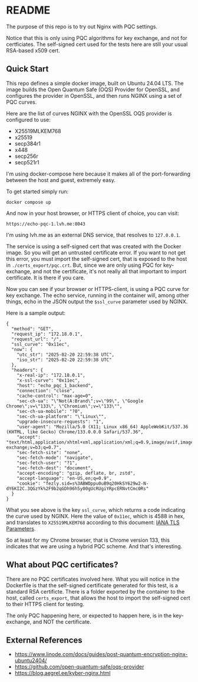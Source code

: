 # README

The purpose of this repo is to try out Nginx with PQC settings.

Notice that this is only using PQC algorithms for key exchange, 
and not for certficiates. The self-signed cert used for the tests
here are still your usual RSA-based x509 cert.

## Quick Start

This repo defines a simple docker image, built on Ubuntu 24.04 LTS.
The image builds the Open Quantum Safe (OQS) Provider for OpenSSL, and configures
the provider in OpenSSL, and then runs NGINX using a set of PQC curves.

Here are the list of curves NGINX with the OpenSSL OQS provider is configured to use:

* X25519MLKEM768 
* x25519
* secp384r1
* x448
* secp256r
* secp521r1

I'm using docker-compose here because it makes all of the port-forwarding between the host and guest,
extremely easy. 

To get started simply run:

```
docker compose up
```

And now in your host browser, or HTTPS client of choice, you can visit:
```
https://echo-pqc-1.lvh.me:8043
```

I'm using lvh.me as an external DNS service, that resolves to `127.0.0.1`.

The service is using a self-signed cert that was created with the Docker image.
So you will get an untrusted certificate error. If you want to not get this error,
you must import the self-signed cert, that is exposed to the host in `./certs_export/pqc.crt`.
But, since we are only using PQC for key-exchange, and not the certificate, it's not really all 
that important to import certificate. It is there if you care.

Now you can see if your browser or HTTPS-client, is using a PQC curve for key exchange.
The echo service, running in the container will, among other things, echo 
in the JSON output the `$ssl_curve` parameter used by NGINX.

Here is a sample output:

```
{
  "method": "GET",
  "request_ip": "172.18.0.1",
  "request_url": "/",
  "ssl_curve": "0x11ec",
  "now": {
    "utc_str": "2025-02-20 22:59:38 UTC",
    "iso_str": "2025-02-20 22:59:38 UTC"
  },
  "headers": {
    "x-real-ip": "172.18.0.1",
    "x-ssl-curve": "0x11ec",
    "host": "echo_pqc_1_backend",
    "connection": "close",
    "cache-control": "max-age=0",
    "sec-ch-ua": "\"Not(A:Brand\";v=\"99\", \"Google Chrome\";v=\"133\", \"Chromium\";v=\"133\"",
    "sec-ch-ua-mobile": "?0",
    "sec-ch-ua-platform": "\"Linux\"",
    "upgrade-insecure-requests": "1",
    "user-agent": "Mozilla/5.0 (X11; Linux x86_64) AppleWebKit/537.36 (KHTML, like Gecko) Chrome/133.0.0.0 Safari/537.36",
    "accept": "text/html,application/xhtml+xml,application/xml;q=0.9,image/avif,image/webp,image/apng,*/*;q=0.8,application/signed-exchange;v=b3;q=0.7",
    "sec-fetch-site": "none",
    "sec-fetch-mode": "navigate",
    "sec-fetch-user": "?1",
    "sec-fetch-dest": "document",
    "accept-encoding": "gzip, deflate, br, zstd",
    "accept-language": "en-US,en;q=0.9",
    "cookie": "fezly.sid=s%3ABWDppu0uB9q20HkSY629w2-N-dY6KI2C.3QGzYk%2F9b2qGDh96h5y00gUcRUgiYRpcERNvtCmc0Rs"
  }
}
```

What you see above is the key `ssl_curve`, which returns a code indicating the curve used by NGINX.
Here the value of `0x11ec`, which is 4588 in hex, and translates to `X25519MLKEM768` according to this document: [IANA TLS Parameters](https://www.iana.org/assignments/tls-parameters/tls-parameters.xhtml#tls-parameters-8).

So at least for my Chrome browser, that is Chrome version 133, this indicates that we are using a hybrid PQC scheme.
And that's interesting.

## What about PQC certificates?

There are no PQC certificates involved here. 
What you will notice in the Dockerfile is that the self-signed certificate generated for this test, is a standard RSA certificte.
There is a folder exported by the container to the host, called `certs_export`, that allows the host to import the self-signed cert
to their HTTPS client for testing.

The only PQC happening here, or expected to happen here, is in the key-exchange, and NOT the certificate.

## External References

- https://www.linode.com/docs/guides/post-quantum-encryption-nginx-ubuntu2404/
- https://github.com/open-quantum-safe/oqs-provider
- https://blog.aegrel.ee/kyber-nginx.html

